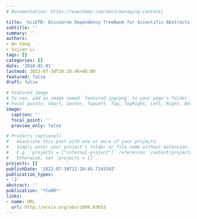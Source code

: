 ```yaml
---
# Documentation: https://wowchemy.com/docs/managing-content/

title: 'SciDTB: Discourse Dependency TreeBank for Scientific Abstracts'
subtitle: ''
summary: ''
authors:
- An Yang
- Sujian Li
tags: []
categories: []
date: '2018-01-01'
lastmod: 2022-07-30T20:28:46+08:00
featured: false
draft: false

# Featured image
# To use, add an image named `featured.jpg/png` to your page's folder.
# Focal points: Smart, Center, TopLeft, Top, TopRight, Left, Right, BottomLeft, Bottom, BottomRight.
image:
  caption: ''
  focal_point: ''
  preview_only: false

# Projects (optional).
#   Associate this post with one or more of your projects.
#   Simply enter your project's folder or file name without extension.
#   E.g. `projects = ["internal-project"]` references `content/project/deep-learning/index.md`.
#   Otherwise, set `projects = []`.
projects: []
publishDate: '2022-07-30T12:28:45.714334Z'
publication_types:
- '2'
abstract: ''
publication: '*CoRR*'
links:
- name: URL
  url: http://arxiv.org/abs/1806.03653
---
```

